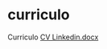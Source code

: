 # curriculo
Curriculo
[CV Linkedin.docx](https://github.com/user-attachments/files/17531936/CV.Linkedin.docx)
